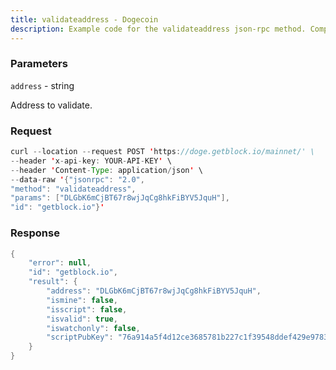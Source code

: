 ```yaml
---
title: validateaddress - Dogecoin
description: Example code for the validateaddress json-rpc method. Сomplete guide on how to use validateaddress json-rpc in GetBlock.io Web3 documentation.
---
```


### Parameters


`address` - string

Address to validate.

### Request

``` java
curl --location --request POST 'https://doge.getblock.io/mainnet/' \
--header 'x-api-key: YOUR-API-KEY' \
--header 'Content-Type: application/json' \
--data-raw '{"jsonrpc": "2.0",
"method": "validateaddress",
"params": ["DLGbK6mCjBT67r8wjJqCg8hkFiBYV5JquH"],
"id": "getblock.io"}'
```

###  Response

``` java
{
    "error": null,
    "id": "getblock.io",
    "result": {
        "address": "DLGbK6mCjBT67r8wjJqCg8hkFiBYV5JquH",
        "ismine": false,
        "isscript": false,
        "isvalid": true,
        "iswatchonly": false,
        "scriptPubKey": "76a914a5f4d12ce3685781b227c1f39548ddef429e978388ac"
    }
}
```

